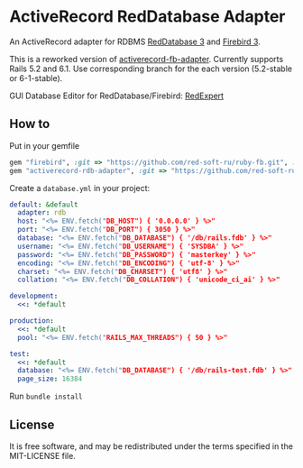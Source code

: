 # ActiveRecord RedDatabase Adapter

An ActiveRecord adapter for RDBMS [RedDatabase 3](https://reddatabase.ru/) and [Firebird 3](https://firebirdsql.org).

This is a reworked version of [activerecord-fb-adapter](https://github.com/rowland/activerecord-fb-adapter).
Currently supports Rails 5.2 and 6.1. Use corresponding branch for the each version (5.2-stable or 6-1-stable).

GUI Database Editor for RedDatabase/Firebird: [RedExpert](https://reddatabase.ru/downloads/redexpert/)

## How to

Put in your gemfile

```ruby
gem "firebird", :git => "https://github.com/red-soft-ru/ruby-fb.git", :branch => "master"
gem "activerecord-rdb-adapter", :git => "https://github.com/red-soft-ru/activerecord_rdb_adapter.git", :branch => "6-1-stable"
```

Create a `database.yml` in your project:

```yml
default: &default
  adapter: rdb
  host: "<%= ENV.fetch("DB_HOST") { '0.0.0.0' } %>"
  port: "<%= ENV.fetch("DB_PORT") { 3050 } %>"
  database: "<%= ENV.fetch("DB_DATABASE") { '/db/rails.fdb' } %>"
  username: "<%= ENV.fetch("DB_USERNAME") { 'SYSDBA' } %>"
  password: "<%= ENV.fetch("DB_PASSWORD") { 'masterkey' } %>"
  encoding: "<%= ENV.fetch("DB_ENCODING") { 'utf-8' } %>"
  charset: "<%= ENV.fetch("DB_CHARSET") { 'utf8' } %>"
  collation: "<%= ENV.fetch("DB_COLLATION") { 'unicode_ci_ai' } %>"

development:
  <<: *default

production:
  <<: *default
  pool: "<%= ENV.fetch("RAILS_MAX_THREADS") { 50 } %>"

test:
  <<: *default
  database: "<%= ENV.fetch("DB_DATABASE") { '/db/rails-test.fdb' } %>"
  page_size: 16384
```
Run `bundle install`

## License
It is free software, and may be redistributed under the terms specified in the MIT-LICENSE file.